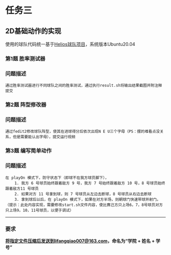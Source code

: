 # 任务三
## 2D基础动作的实现

使用的球队代码统一基于[Helios球队项目](https://github.com/helios-base/helios-base)，系统版本Ubuntu20.04

### 第1题 胜率测试器


### 问题描述
    通过胜率测试器进行不同球队之间的胜率测试，通过执行result.sh将输出结果截图并附注释提交


### 第2题 阵型修改器

### 问题描述
    通过fedit2修改球队阵型，使其在进球得分后依次出现N E U三个字母（PS：摆的难看点没关系，但是需要能认出字母），提交运行视频
### 第3题 编写简单动作

### 问题描述
    在 playOn 模式下，防守状态下（即球不在我方球员脚下），
        1. 我方 6 号球员始终跟着敌方 9 号，我方 7 号始终跟着敌方 10 号，8 号球员始终跟着敌方11 号球员
        2. 如果对方 11 号拿到球，则 7 号球员从左边去断球，8 号球员从右边去断球
        3. 拿到球后以后，在 playOn 模式下，如果在对方半场，则朝球门快速带球并射门。（提示：此处内容实现，需要修改start.sh文件内容，使比赛己方只上场6，7，8号球员对方只上场9，10，11号球员，以便于调试）

---
### **要求**

**将指定文件压缩后发送到lifangqiao007@163.com，命名为“学院 + 姓名 + 学号”**